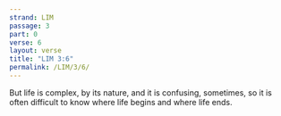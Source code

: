 ```yaml
---
strand: LIM
passage: 3
part: 0
verse: 6
layout: verse
title: "LIM 3:6"
permalink: /LIM/3/6/
---
```

But life is complex, by its nature, and it is confusing, sometimes, so it is often difficult to know where life begins and where life ends.
